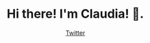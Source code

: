 <h1 align="center">Hi there! I'm Claudia! 👋.</h1>
<p align="center">
  <a href="https://twitter.com/c_berrocal_">Twitter</a>
</p>

<!--
**claudiabg-c/claudiabg-c** is a ✨ _special_ ✨ repository because its `README.md` (this file) appears on your GitHub profile.

Here are some ideas to get you started:

- 🔭 I’m currently working on ...
- 🌱 I’m currently learning ...
- 👯 I’m looking to collaborate on ...
- 🤔 I’m looking for help with ...
- 💬 Ask me about ...
- 📫 How to reach me: ...
- 😄 Pronouns: ...
- ⚡ Fun fact: ...
-->
